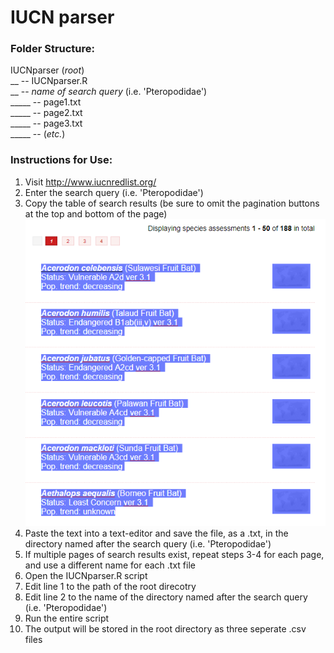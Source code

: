 # IUCN parser

### Folder Structure:

IUCNparser (*root*)  
__ -- IUCNparser.R  
__ -- *name of search query* (i.e. 'Pteropodidae')  
_____ -- page1.txt  
_____ -- page2.txt  
_____ -- page3.txt  
_____ -- (*etc.*)

### Instructions for Use:

1. Visit http://www.iucnredlist.org/
2. Enter the search query (i.e. 'Pteropodidae')
3. Copy the table of search results (be sure to omit the pagination buttons at the top and bottom of the page)
![alt text](Assets/p1.png)
4. Paste the text into a text-editor and save the file, as a .txt, in the directory named after the search query (i.e. 'Pteropodidae')
5. If multiple pages of search results exist, repeat steps 3-4 for each page, and use a different name for each .txt file
6. Open the IUCNparser.R script
7. Edit line 1 to the path of the root direcotry
8. Edit line 2 to the name of the directory named after the search query (i.e. 'Pteropodidae')
9. Run the entire script
10. The output will be stored in the root directory as three seperate .csv files   
